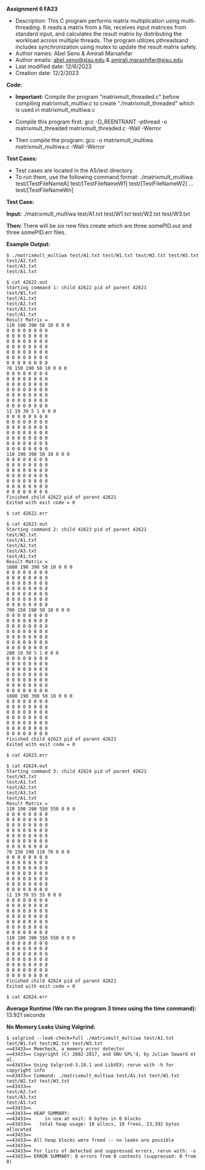 **Assignment 6 FA23**

* Description: This C program performs matrix multiplication using multi-threading. It reads a matrix from a file, receives input matrices from standard input, and calculates the result matrix by distributing the workload across multiple threads. The program utilizes pthreadsand includes synchronization using mutex to update the result matrix safely.
* Author names: Abel Seno & Amirali Marsahifar
* Author emails: abel.seno@sjsu.edu & amirali.marashifar@sjsu.edu
* Last modified date: 12/6/2023
* Creation date: 12/2/2023

**Code:**

* **Important:** Compile the program "matrixmult_threaded.c" before compiling matrixmult_multiw.c to create "./matrixmult_threaded" which is used in matrixmult_multiwa.c

* Compile this program first: gcc -D_REENTRANT -pthread -o matrixmult_threaded matrixmult_threaded.c -Wall -Werror
	
* Then compile the program: gcc -o matrixmult_multiwa matrixmult_multiwa.c -Wall -Werror

**Test Cases:**

* Test cases are located in the A5/test directory.
* To run them, use the following command format: 
	./matrixmult_multiwa test/[TestFileNameA] test/[TestFileNameW1] test/[TestFileNameW2] ... test/[TestFileNameWn]

**Test Case:**

**Input:** ./matrixmult_multiwa test/A1.txt test/W1.txt test/W2.txt test/W3.txt

**Then:** There will be six new files create which are three somePID.out and three somePID.err files.

**Example Output:**

	$ ./matrixmult_multiwa test/A1.txt test/W1.txt test/W2.txt test/W3.txt
	test/A2.txt
	test/A3.txt
	test/A1.txt

	$ cat 42622.out
	Starting command 1: child 42622 pid of parent 42621
	test/W1.txt
	test/A1.txt
	test/A2.txt
	test/A3.txt
	test/A1.txt
	Result Matrix = 
	110 190 390 50 10 0 0 0 
	0 0 0 0 0 0 0 0 
	0 0 0 0 0 0 0 0 
	0 0 0 0 0 0 0 0 
	0 0 0 0 0 0 0 0 
	0 0 0 0 0 0 0 0 
	0 0 0 0 0 0 0 0 
	0 0 0 0 0 0 0 0 
	70 150 190 50 10 0 0 0 
	0 0 0 0 0 0 0 0 
	0 0 0 0 0 0 0 0 
	0 0 0 0 0 0 0 0 
	0 0 0 0 0 0 0 0 
	0 0 0 0 0 0 0 0 
	0 0 0 0 0 0 0 0 
	0 0 0 0 0 0 0 0 
	11 19 39 5 1 0 0 0 
	0 0 0 0 0 0 0 0 
	0 0 0 0 0 0 0 0 
	0 0 0 0 0 0 0 0 
	0 0 0 0 0 0 0 0 
	0 0 0 0 0 0 0 0 
	0 0 0 0 0 0 0 0 
	0 0 0 0 0 0 0 0 
	110 190 390 50 10 0 0 0 
	0 0 0 0 0 0 0 0 
	0 0 0 0 0 0 0 0 
	0 0 0 0 0 0 0 0 
	0 0 0 0 0 0 0 0 
	0 0 0 0 0 0 0 0 
	0 0 0 0 0 0 0 0 
	0 0 0 0 0 0 0 0 
	Finished child 42622 pid of parent 42621
	Exited with exit code = 0

	$ cat 42622.err

	$ cat 42623.out
	Starting command 2: child 42623 pid of parent 42621
	test/W2.txt
	test/A1.txt
	test/A2.txt
	test/A3.txt
	test/A1.txt
	Result Matrix = 
	1600 190 390 50 10 0 0 0 
	0 0 0 0 0 0 0 0 
	0 0 0 0 0 0 0 0 
	0 0 0 0 0 0 0 0 
	0 0 0 0 0 0 0 0 
	0 0 0 0 0 0 0 0 
	0 0 0 0 0 0 0 0 
	0 0 0 0 0 0 0 0 
	700 150 190 50 10 0 0 0 
	0 0 0 0 0 0 0 0 
	0 0 0 0 0 0 0 0 
	0 0 0 0 0 0 0 0 
	0 0 0 0 0 0 0 0 
	0 0 0 0 0 0 0 0 
	0 0 0 0 0 0 0 0 
	0 0 0 0 0 0 0 0 
	280 19 39 5 1 0 0 0 
	0 0 0 0 0 0 0 0 
	0 0 0 0 0 0 0 0 
	0 0 0 0 0 0 0 0 
	0 0 0 0 0 0 0 0 
	0 0 0 0 0 0 0 0 
	0 0 0 0 0 0 0 0 
	0 0 0 0 0 0 0 0 
	1600 190 390 50 10 0 0 0 
	0 0 0 0 0 0 0 0 
	0 0 0 0 0 0 0 0 
	0 0 0 0 0 0 0 0 
	0 0 0 0 0 0 0 0 
	0 0 0 0 0 0 0 0 
	0 0 0 0 0 0 0 0 
	0 0 0 0 0 0 0 0 
	Finished child 42623 pid of parent 42621
	Exited with exit code = 0

	$ cat 42623.err

	$ cat 42624.out
	Starting command 3: child 42624 pid of parent 42621
	test/W3.txt
	test/A1.txt
	test/A2.txt
	test/A3.txt
	test/A1.txt
	Result Matrix = 
	110 190 390 550 550 0 0 0 
	0 0 0 0 0 0 0 0 
	0 0 0 0 0 0 0 0 
	0 0 0 0 0 0 0 0 
	0 0 0 0 0 0 0 0 
	0 0 0 0 0 0 0 0 
	0 0 0 0 0 0 0 0 
	0 0 0 0 0 0 0 0 
	70 150 190 110 70 0 0 0 
	0 0 0 0 0 0 0 0 
	0 0 0 0 0 0 0 0 
	0 0 0 0 0 0 0 0 
	0 0 0 0 0 0 0 0 
	0 0 0 0 0 0 0 0 
	0 0 0 0 0 0 0 0 
	0 0 0 0 0 0 0 0 
	11 19 39 55 55 0 0 0 
	0 0 0 0 0 0 0 0 
	0 0 0 0 0 0 0 0 
	0 0 0 0 0 0 0 0 
	0 0 0 0 0 0 0 0 
	0 0 0 0 0 0 0 0 
	0 0 0 0 0 0 0 0 
	0 0 0 0 0 0 0 0 
	110 190 390 550 550 0 0 0 
	0 0 0 0 0 0 0 0 
	0 0 0 0 0 0 0 0 
	0 0 0 0 0 0 0 0 
	0 0 0 0 0 0 0 0 
	0 0 0 0 0 0 0 0 
	0 0 0 0 0 0 0 0 
	0 0 0 0 0 0 0 0 
	Finished child 42624 pid of parent 42621
	Exited with exit code = 0
	
	$ cat 42624.err
	
**Average Runtime (We ran the program 3 times using the time command):** 13.921 seconds

**No Memory Leaks Using Valgrind:**

	$ valgrind --leak-check=full ./matrixmult_multiwa test/A1.txt test/W1.txt test/W2.txt test/W3.txt
	==43433== Memcheck, a memory error detector
	==43433== Copyright (C) 2002-2017, and GNU GPL'd, by Julian Seward et al.
	==43433== Using Valgrind-3.18.1 and LibVEX; rerun with -h for copyright info
	==43433== Command: ./matrixmult_multiwa test/A1.txt test/W1.txt test/W2.txt test/W3.txt
	==43433== 
	test/A2.txt
	test/A3.txt
	test/A1.txt
	==43433== 
	==43433== HEAP SUMMARY:
	==43433==     in use at exit: 0 bytes in 0 blocks
	==43433==   total heap usage: 10 allocs, 10 frees, 23,392 bytes allocated
	==43433== 
	==43433== All heap blocks were freed -- no leaks are possible
	==43433== 
	==43433== For lists of detected and suppressed errors, rerun with: -s
	==43433== ERROR SUMMARY: 0 errors from 0 contexts (suppressed: 0 from 0)

